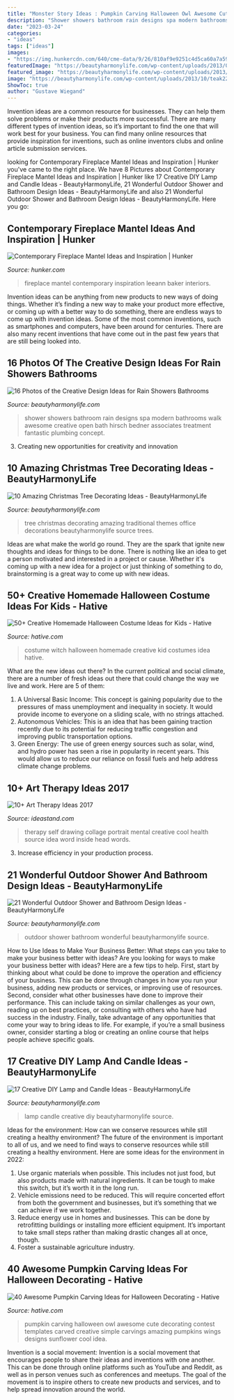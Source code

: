 ```yaml
---
title: "Monster Story Ideas : Pumpkin Carving Halloween Owl Awesome Cute Decorating Contest Templates Carved Creative Simple Carvings Amazing Pumpkins Wings Designs Sunflower Cool Idea"
description: "Shower showers bathroom rain designs spa modern bathrooms walk awesome creative open bath hirsch bedner associates treatment fantastic plumbing concept"
date: "2023-03-24"
categories:
- "ideas"
tags: ["ideas"]
images:
- "https://img.hunkercdn.com/640/cme-data/9/26/810af9e9251c4d5ca60a7a598a60f794.jpg"
featuredImage: "https://beautyharmonylife.com/wp-content/uploads/2013/09/Treatment-Room-Shower-design-by-Hirsch-Bedner-Associates-house-and-spa-ideas-concept.jpg"
featured_image: "https://beautyharmonylife.com/wp-content/uploads/2013/10/teak22.jpg"
image: "https://beautyharmonylife.com/wp-content/uploads/2013/10/teak22.jpg"
ShowToc: true
author: "Gustave Wiegand"
---
```



Invention ideas are a common resource for businesses. They can help them solve problems or make their products more successful. There are many different types of invention ideas, so it’s important to find the one that will work best for your business. You can find many online resources that provide inspiration for inventions, such as online inventors clubs and online article submission services.

	

		
looking for Contemporary Fireplace Mantel Ideas and Inspiration | Hunker you've came to the right place. We have 8 Pictures about Contemporary Fireplace Mantel Ideas and Inspiration | Hunker like 17 Creative DIY Lamp and Candle Ideas - BeautyHarmonyLife, 21 Wonderful Outdoor Shower and Bathroom Design Ideas - BeautyHarmonyLife and also 21 Wonderful Outdoor Shower and Bathroom Design Ideas - BeautyHarmonyLife. Here you go:
		
    
## Contemporary Fireplace Mantel Ideas And Inspiration | Hunker

<img loading=lazy src="https://img.hunkercdn.com/640/cme-data/9/26/810af9e9251c4d5ca60a7a598a60f794.jpg" onerror="this.onerror=null;this.src='https://tse1.mm.bing.net/th?id=OIP.EFQIicmjcWpfgh0R9FyvPgHaLF&amp;pid=15.1';" alt="Contemporary Fireplace Mantel Ideas and Inspiration | Hunker">

_Source: hunker.com_

>fireplace mantel contemporary inspiration leeann baker interiors. 

	

Invention ideas can be anything from new products to new ways of doing things. Whether it’s finding a new way to make your product more effective, or coming up with a better way to do something, there are endless ways to come up with invention ideas. Some of the most common inventions, such as smartphones and computers, have been around for centuries. There are also many recent inventions that have come out in the past few years that are still being looked into.

    
## 16 Photos Of The Creative Design Ideas For Rain Showers Bathrooms

<img loading=lazy src="https://beautyharmonylife.com/wp-content/uploads/2013/09/Treatment-Room-Shower-design-by-Hirsch-Bedner-Associates-house-and-spa-ideas-concept.jpg" onerror="this.onerror=null;this.src='https://tse3.mm.bing.net/th?id=OIP.BQIsHvwNoCZe32oDoFIH1AHaJ4&amp;pid=15.1';" alt="16 Photos of the Creative Design Ideas for Rain Showers Bathrooms">

_Source: beautyharmonylife.com_

>shower showers bathroom rain designs spa modern bathrooms walk awesome creative open bath hirsch bedner associates treatment fantastic plumbing concept. 

	

3. Creating new opportunities for creativity and innovation 

    
## 10 Amazing Christmas Tree Decorating Ideas - BeautyHarmonyLife

<img loading=lazy src="https://beautyharmonylife.com/wp-content/uploads/2013/11/traditional-.jpg" onerror="this.onerror=null;this.src='https://tse2.mm.bing.net/th?id=OIP.UJEixgty-ME6V9j55zSqYgAAAA&amp;pid=15.1';" alt="10 Amazing Christmas Tree Decorating Ideas - BeautyHarmonyLife">

_Source: beautyharmonylife.com_

>tree christmas decorating amazing traditional themes office decorations beautyharmonylife source trees. 

	

Ideas are what make the world go round. They are the spark that ignite new thoughts and ideas for things to be done. There is nothing like an idea to get a person motivated and interested in a project or cause. Whether it's coming up with a new idea for a project or just thinking of something to do, brainstorming is a great way to come up with new ideas.

    
## 50+ Creative Homemade Halloween Costume Ideas For Kids - Hative

<img loading=lazy src="https://hative.com/wp-content/uploads/2014/03/costumes-for-kids/17-witch-kid-costume-idea.jpg" onerror="this.onerror=null;this.src='https://tse4.mm.bing.net/th?id=OIP.yXlWKxDPCjtEfoJUtG1s9gHaM_&amp;pid=15.1';" alt="50+ Creative Homemade Halloween Costume Ideas for Kids - Hative">

_Source: hative.com_

>costume witch halloween homemade creative kid costumes idea hative. 

	

What are the new ideas out there?
In the current political and social climate, there are a number of fresh ideas out there that could change the way we live and work. Here are 5 of them: 
1. A Universal Basic Income: This concept is gaining popularity due to the pressures of mass unemployment and inequality in society. It would provide income to everyone on a sliding scale, with no strings attached.
2. Autonomous Vehicles: This is an idea that has been gaining traction recently due to its potential for reducing traffic congestion and improving public transportation options.
3. Green Energy: The use of green energy sources such as solar, wind, and hydro power has seen a rise in popularity in recent years. This would allow us to reduce our reliance on fossil fuels and help address climate change problems.

    
## 10+ Art Therapy Ideas 2017

<img loading=lazy src="http://ideastand.com/wp-content/uploads/2014/05/art-therapy-ideas/12-art-therapy-ideas.jpg" onerror="this.onerror=null;this.src='https://tse3.mm.bing.net/th?id=OIP.7hIxjGXegd7aaFnlzaj2qAHaLc&amp;pid=15.1';" alt="10+ Art Therapy Ideas 2017">

_Source: ideastand.com_

>therapy self drawing collage portrait mental creative cool health source idea word inside head words. 

	

3. Increase efficiency in your production process.

    
## 21 Wonderful Outdoor Shower And Bathroom Design Ideas - BeautyHarmonyLife

<img loading=lazy src="https://beautyharmonylife.com/wp-content/uploads/2013/10/teak22.jpg" onerror="this.onerror=null;this.src='https://tse3.mm.bing.net/th?id=OIP.xNj8KGC6xIVslaysH0xn4AAAAA&amp;pid=15.1';" alt="21 Wonderful Outdoor Shower and Bathroom Design Ideas - BeautyHarmonyLife">

_Source: beautyharmonylife.com_

>outdoor shower bathroom wonderful beautyharmonylife source. 

	

How to Use Ideas to Make Your Business Better: What steps can you take to make your business better with ideas?
Are you looking for ways to make your business better with ideas? Here are a few tips to help. First, start by thinking about what could be done to improve the operation and efficiency of your business. This can be done through changes in how you run your business, adding new products or services, or improving use of resources. Second, consider what other businesses have done to improve their performance. This can include taking on similar challenges as your own, reading up on best practices, or consulting with others who have had success in the industry. Finally, take advantage of any opportunities that come your way to bring ideas to life. For example, if you’re a small business owner, consider starting a blog or creating an online course that helps people achieve specific goals.

    
## 17 Creative DIY Lamp And Candle Ideas - BeautyHarmonyLife

<img loading=lazy src="https://beautyharmonylife.com/wp-content/uploads/2014/02/Modern-brief-rustic-double-slider-strawhat-table-lamp-634x845.jpg" onerror="this.onerror=null;this.src='https://tse4.mm.bing.net/th?id=OIP.bpghCvp1KleI7qiVVrYxigHaJ3&amp;pid=15.1';" alt="17 Creative DIY Lamp and Candle Ideas - BeautyHarmonyLife">

_Source: beautyharmonylife.com_

>lamp candle creative diy beautyharmonylife source. 

	

Ideas for the environment: How can we conserve resources while still creating a healthy environment?
The future of the environment is important to all of us, and we need to find ways to conserve resources while still creating a healthy environment. Here are some ideas for the environment in 2022: 
1. Use organic materials when possible. This includes not just food, but also products made with natural ingredients. It can be tough to make this switch, but it’s worth it in the long run. 
2. Vehicle emissions need to be reduced. This will require concerted effort from both the government and businesses, but it’s something that we can achieve if we work together. 
3. Reduce energy use in homes and businesses. This can be done by retrofitting buildings or installing more efficient equipment. It’s important to take small steps rather than making drastic changes all at once, though. 
4. Foster a sustainable agriculture industry.

    
## 40 Awesome Pumpkin Carving Ideas For Halloween Decorating - Hative

<img loading=lazy src="https://hative.com/wp-content/uploads/2014/10/pumpkin-carving-ideas/5-owl-pumpkin-carving.jpg" onerror="this.onerror=null;this.src='https://tse3.mm.bing.net/th?id=OIP.XcqSIcA0dt6b9V5w3XNT1AHaHa&amp;pid=15.1';" alt="40 Awesome Pumpkin Carving Ideas for Halloween Decorating - Hative">

_Source: hative.com_

>pumpkin carving halloween owl awesome cute decorating contest templates carved creative simple carvings amazing pumpkins wings designs sunflower cool idea. 

	

Invention is a social movement:
Invention is a social movement that encourages people to share their ideas and inventions with one another. This can be done through online platforms such as YouTube and Reddit, as well as in person venues such as conferences and meetups. The goal of the movement is to inspire others to create new products and services, and to help spread innovation around the world.

